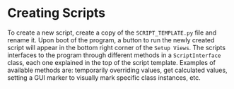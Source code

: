 # Creating Scripts

To create a new script, create a copy of the `SCRIPT_TEMPLATE.py` file and rename it. Upon boot of the program, a button to run the newly created script will appear in the bottom right corner of the `Setup Views`. The scripts interfaces to the program through different methods in a `ScriptInterface` class, each one explained in the top of the script template. Examples of available methods are: temporarily overriding values, get calculated values, setting a GUI marker to visually mark specific class instances, etc.

